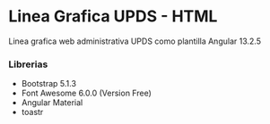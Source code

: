 # Linea Grafica UPDS - HTML
Linea grafica web administrativa UPDS como plantilla Angular 13.2.5

### Librerias
- Bootstrap 5.1.3
- Font Awesome 6.0.0 (Version Free)
- Angular Material
- toastr


<!-- ### Captura
![Esta es una imagen](/../main/images/Captura.PNG) -->
